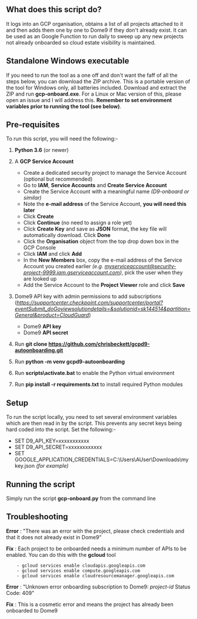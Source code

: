 What does this script do?
-------------------------

It logs into an GCP organisation, obtains a list of all projects attached to it and then adds them one by one to Dome9 if they don't already exist. It can be used as an Google Function to run daily to sweep up any new projects not already onboarded so cloud estate visibility is maintained.

Standalone Windows executable
-----------------------------

If you need to run the tool as a one off and don't want the faff of all the steps below, you can download the ZIP archive. This is a portable version of the tool for Windows only, all batteries included. Download and extract the ZIP and run **gcp-onboard.exe**. For a Linux or Mac version of this, please open an issue and I will address this. **Remember to set environment variables prior to running the tool (see below)**.

Pre-requisites
--------------
To run this script, you will need the following:-

1) **Python 3.6** (or newer)

2) A **GCP Service Account**
    - Create a dedicated security project to manage the Service Account (optional but recommended)
    - Go to **IAM**, **Service Accounts** and **Create Service Account**
    - Create the Service Account with a meaningful name *(D9-onboard or similar)*
    - Note the **e-mail address** of the Service Account, **you will need this later**
    - Click **Create**
    - Click **Continue** (no need to assign a role yet)
    - Click **Create Key** and save as **JSON** format, the key file will automatically download. Click **Done**
    - Click the **Organisation** object from the top drop down box in the GCP Console
    - Click **IAM** and click **Add**
    - In the **New Members** box, copy the e-mail address of the Service Account you created earlier *(e.g. myserviceaccount@security-project-9999.iam.gserviceaccount.com)*, pick the user when they are looked up
    - Add the Service Account to the **Project Viewer** role and click **Save**
    
3) Dome9 API key with admin permissions to add subscriptions (*https://supportcenter.checkpoint.com/supportcenter/portal?eventSubmit_doGoviewsolutiondetails=&solutionid=sk144514&partition=General&product=CloudGuard*)
    - Dome9 **API key**
    - Dome9 **API secret**
    
4) Run **git clone https://github.com/chrisbeckett/gcpd9-autoonboarding.git**

5) Run **python -m venv gcpd9-autoonboarding**

6) Run **scripts\activate.bat** to enable the Python virtual environment

7) Run **pip install -r requirements.txt** to install required Python modules
    
Setup
-----
To run the script locally, you need to set several environment variables which are then read in by the script. This prevents any secret keys being hard coded into the script. Set the following:-

- SET D9_API_KEY=xxxxxxxxxxx
- SET D9_API_SECRET=xxxxxxxxxxxx
- SET GOOGLE_APPLICATION_CREDENTIALS=C:\Users\AUser\Downloads\mykey.json *(for example)*

Running the script
------------------
Simply run the script **gcp-onboard.py** from the command line 

Troubleshooting
---------------

**Error** : "There was an error with the project, please check credentials and that it does not already exist in Dome9"

**Fix** : Each project to be onboarded needs a minimum number of APIs to be enabled. You can do this with the **gcloud** tool
        
        - gcloud services enable cloudapis.googleapis.com
        - gcloud services enable compute.googleapis.com
        - gcloud services enable cloudresourcemanager.googleapis.com
        
**Error** : "Unknown error onboarding subscription to Dome9: *project-id* Status Code: 409"

**Fix** : This is a cosmetic error and means the project has already been onboarded to Dome9
